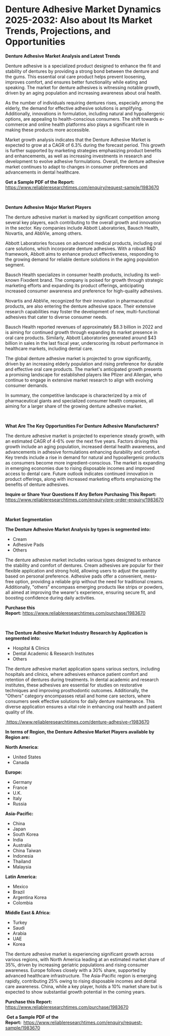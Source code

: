 <p><h1>Denture Adhesive Market Dynamics 2025-2032: Also about Its Market Trends, Projections, and Opportunities</h1></p><p><strong>Denture Adhesive Market Analysis and Latest Trends</strong></p>
<p><p>Denture adhesive is a specialized product designed to enhance the fit and stability of dentures by providing a strong bond between the denture and the gums. This essential oral care product helps prevent loosening, improves comfort, and ensures better functionality while eating and speaking. The market for denture adhesives is witnessing notable growth, driven by an aging population and increasing awareness about oral health. </p><p>As the number of individuals requiring dentures rises, especially among the elderly, the demand for effective adhesive solutions is amplifying. Additionally, innovations in formulation, including natural and hypoallergenic options, are appealing to health-conscious consumers. The shift towards e-commerce and online health platforms also plays a significant role in making these products more accessible.</p><p>Market growth analysis indicates that the Denture Adhesive Market is expected to grow at a CAGR of 6.3% during the forecast period. This growth is further supported by marketing strategies emphasizing product benefits and enhancements, as well as increasing investments in research and development to evolve adhesive formulations. Overall, the denture adhesive market continues to adapt to changes in consumer preferences and advancements in dental healthcare.</p></p>
<p><strong>Get a Sample PDF of the Report:&nbsp;</strong> <a href="https://www.reliableresearchtimes.com/enquiry/request-sample/1983670?utm_campaign=2665&utm_medium=2&utm_source=Github&utm_content=ia&utm_term=19042025&utm_id=denture-adhesive">https://www.reliableresearchtimes.com/enquiry/request-sample/1983670</a></p>
<p>&nbsp;</p>
<p><strong>Denture Adhesive Major Market Players</strong></p>
<p><p>The denture adhesive market is marked by significant competition among several key players, each contributing to the overall growth and innovation in the sector. Key companies include Abbott Laboratories, Bausch Health, Novartis, and AbbVie, among others.</p><p>Abbott Laboratories focuses on advanced medical products, including oral care solutions, which incorporate denture adhesives. With a robust R&D framework, Abbott aims to enhance product effectiveness, responding to the growing demand for reliable denture solutions in the aging population segment.</p><p>Bausch Health specializes in consumer health products, including its well-known Fixodent brand. The company is poised for growth through strategic marketing efforts and expanding its product offerings, anticipating increased consumer awareness and preference for high-quality adhesives.</p><p>Novartis and AbbVie, recognized for their innovation in pharmaceutical products, are also entering the denture adhesive space. Their extensive research capabilities may foster the development of new, multi-functional adhesives that cater to diverse consumer needs.</p><p>Bausch Health reported revenues of approximately $8.3 billion in 2022 and is aiming for continued growth through expanding its market presence in oral care products. Similarly, Abbott Laboratories generated around $43 billion in sales in the last fiscal year, underscoring its robust performance in healthcare markets, including dental care.</p><p>The global denture adhesive market is projected to grow significantly, driven by an increasing elderly population and rising preference for durable and effective oral care products. The market's anticipated growth presents a promising landscape for established players like Pfizer and Allergan, who continue to engage in extensive market research to align with evolving consumer demands.</p><p>In summary, the competitive landscape is characterized by a mix of pharmaceutical giants and specialized consumer health companies, all aiming for a larger share of the growing denture adhesive market.</p></p>
<p>&nbsp;</p>
<p><strong>What Are The Key Opportunities For Denture Adhesive Manufacturers?</strong></p>
<p><p>The denture adhesive market is projected to experience steady growth, with an estimated CAGR of 4-6% over the next five years. Factors driving this growth include an aging population, increased dental health awareness, and advancements in adhesive formulations enhancing durability and comfort. Key trends include a rise in demand for natural and hypoallergenic products as consumers become more ingredient-conscious. The market is expanding in emerging economies due to rising disposable incomes and improved access to dental care. Future outlook indicates continued innovation in product offerings, along with increased marketing efforts emphasizing the benefits of denture adhesives.</p></p>
<p><strong>Inquire or Share Your Questions If Any Before Purchasing This Report:</strong> <a href="https://www.reliableresearchtimes.com/enquiry/pre-order-enquiry/1983670?utm_campaign=2665&utm_medium=2&utm_source=Github&utm_content=ia&utm_term=19042025&utm_id=denture-adhesive">https://www.reliableresearchtimes.com/enquiry/pre-order-enquiry/1983670</a></p>
<p>&nbsp;</p>
<p><strong>Market Segmentation</strong></p>
<p><strong>The Denture Adhesive Market Analysis by types is segmented into:</strong></p>
<p><ul><li>Cream</li><li>Adhesive Pads</li><li>Others</li></ul></p>
<p><p>The denture adhesive market includes various types designed to enhance the stability and comfort of dentures. Cream adhesives are popular for their flexible application and strong hold, allowing users to adjust the quantity based on personal preference. Adhesive pads offer a convenient, mess-free option, providing a reliable grip without the need for traditional creams. Additionally, "others" encompass emerging products like strips or powders, all aimed at improving the wearer's experience, ensuring secure fit, and boosting confidence during daily activities.</p></p>
<p><strong>Purchase this Report:&nbsp;</strong><a href="https://www.reliableresearchtimes.com/purchase/1983670?utm_campaign=2665&utm_medium=2&utm_source=Github&utm_content=ia&utm_term=19042025&utm_id=denture-adhesive">https://www.reliableresearchtimes.com/purchase/1983670</a></p>
<p>&nbsp;</p>
<p><strong>The Denture Adhesive Market Industry Research by Application is segmented into:</strong></p>
<p><ul><li>Hospital & Clinics</li><li>Dental Academic & Research Institutes</li><li>Others</li></ul></p>
<p><p>The denture adhesive market application spans various sectors, including hospitals and clinics, where adhesives enhance patient comfort and retention of dentures during treatments. In dental academic and research institutes, these adhesives are essential for studies on restorative techniques and improving prosthodontic outcomes. Additionally, the "Others" category encompasses retail and home care sectors, where consumers seek effective solutions for daily denture maintenance. This diverse application ensures a vital role in enhancing oral health and patient quality of life.</p></p>
<p><a href="https://www.reliableresearchtimes.com/denture-adhesive-r1983670?utm_campaign=2665&utm_medium=2&utm_source=Github&utm_content=ia&utm_term=19042025&utm_id=denture-adhesive">&nbsp;https://www.reliableresearchtimes.com/denture-adhesive-r1983670</a></p>
<p><strong>In terms of Region, the Denture Adhesive Market Players available by Region are:</strong></p>
<p>
    <p> <strong> North America: </strong>
        <ul>
            <li>United States</li>
            <li>Canada</li>
        </ul>
        </p> 
    <p> <strong> Europe: </strong>
        <ul>
            <li>Germany</li>
            <li>France</li>
            <li>U.K.</li>
            <li>Italy</li>
            <li>Russia</li>
        </ul>
        </p> 
    <p> <strong> Asia-Pacific: </strong>
        <ul>
            <li>China</li>
            <li>Japan</li>
            <li>South Korea</li>
            <li>India</li>
            <li>Australia</li>
            <li>China Taiwan</li>
            <li>Indonesia</li>
            <li>Thailand</li>
            <li>Malaysia</li>
        </ul>
        </p> 
    <p> <strong> Latin America: </strong>
        <ul>
            <li>Mexico</li>
            <li>Brazil</li>
            <li>Argentina Korea</li>
            <li>Colombia</li>
        </ul>
        </p> 
    <p> <strong> Middle East & Africa: </strong>
        <ul>
            <li>Turkey</li>
            <li>Saudi</li>
            <li>Arabia</li>
            <li>UAE</li>
            <li>Korea</li>
        </ul>
    </p>
    </p>
<p><p>The denture adhesive market is experiencing significant growth across various regions, with North America leading at an estimated market share of 35%, driven by increasing geriatric populations and rising consumer awareness. Europe follows closely with a 30% share, supported by advanced healthcare infrastructure. The Asia-Pacific region is emerging rapidly, contributing 25% owing to rising disposable incomes and dental care awareness. China, while a key player, holds a 10% market share but is expected to show substantial growth potential in the coming years.</p></p>
<p><strong>Purchase this Report: </strong><a href="https://www.reliableresearchtimes.com/purchase/1983670?utm_campaign=2665&utm_medium=2&utm_source=Github&utm_content=ia&utm_term=19042025&utm_id=denture-adhesive">https://www.reliableresearchtimes.com/purchase/1983670</a></p>
<p>&nbsp;<strong>Get a Sample PDF of the Report:&nbsp;&nbsp;</strong><a href="https://www.reliableresearchtimes.com/enquiry/request-sample/1983670?utm_campaign=2665&utm_medium=2&utm_source=Github&utm_content=ia&utm_term=19042025&utm_id=denture-adhesive">https://www.reliableresearchtimes.com/enquiry/request-sample/1983670</a></p>
<p><strong></strong></p>
<p><p></p><p></p><p></p></p>